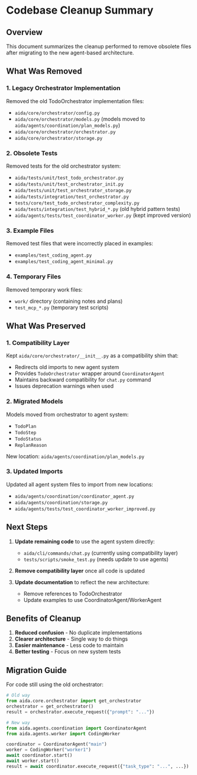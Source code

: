 # Codebase Cleanup Summary

## Overview
This document summarizes the cleanup performed to remove obsolete files after migrating to the new agent-based architecture.

## What Was Removed

### 1. Legacy Orchestrator Implementation
Removed the old TodoOrchestrator implementation files:
- `aida/core/orchestrator/config.py`
- `aida/core/orchestrator/models.py` (models moved to `aida/agents/coordination/plan_models.py`)
- `aida/core/orchestrator/orchestrator.py`
- `aida/core/orchestrator/storage.py`

### 2. Obsolete Tests
Removed tests for the old orchestrator system:
- `aida/tests/unit/test_todo_orchestrator.py`
- `aida/tests/unit/test_orchestrator_init.py`
- `aida/tests/unit/test_orchestrator_storage.py`
- `aida/tests/integration/test_orchestrator.py`
- `tests/core/test_todo_orchestrator_complexity.py`
- `aida/tests/integration/test_hybrid_*.py` (old hybrid pattern tests)
- `aida/agents/tests/test_coordinator_worker.py` (kept improved version)

### 3. Example Files
Removed test files that were incorrectly placed in examples:
- `examples/test_coding_agent.py`
- `examples/test_coding_agent_minimal.py`

### 4. Temporary Files
Removed temporary work files:
- `work/` directory (containing notes and plans)
- `test_mcp_*.py` (temporary test scripts)

## What Was Preserved

### 1. Compatibility Layer
Kept `aida/core/orchestrator/__init__.py` as a compatibility shim that:
- Redirects old imports to new agent system
- Provides `TodoOrchestrator` wrapper around `CoordinatorAgent`
- Maintains backward compatibility for `chat.py` command
- Issues deprecation warnings when used

### 2. Migrated Models
Models moved from orchestrator to agent system:
- `TodoPlan`
- `TodoStep`
- `TodoStatus`
- `ReplanReason`

New location: `aida/agents/coordination/plan_models.py`

### 3. Updated Imports
Updated all agent system files to import from new locations:
- `aida/agents/coordination/coordinator_agent.py`
- `aida/agents/coordination/storage.py`
- `aida/agents/tests/test_coordinator_worker_improved.py`

## Next Steps

1. **Update remaining code** to use the agent system directly:
   - `aida/cli/commands/chat.py` (currently using compatibility layer)
   - `tests/scripts/smoke_test.py` (needs update to use agents)

2. **Remove compatibility layer** once all code is updated

3. **Update documentation** to reflect the new architecture:
   - Remove references to TodoOrchestrator
   - Update examples to use CoordinatorAgent/WorkerAgent

## Benefits of Cleanup

1. **Reduced confusion** - No duplicate implementations
2. **Clearer architecture** - Single way to do things
3. **Easier maintenance** - Less code to maintain
4. **Better testing** - Focus on new system tests

## Migration Guide

For code still using the old orchestrator:

```python
# Old way
from aida.core.orchestrator import get_orchestrator
orchestrator = get_orchestrator()
result = orchestrator.execute_request({"prompt": "..."})

# New way
from aida.agents.coordination import CoordinatorAgent
from aida.agents.worker import CodingWorker

coordinator = CoordinatorAgent("main")
worker = CodingWorker("worker1")
await coordinator.start()
await worker.start()
result = await coordinator.execute_request({"task_type": "...", ...})
```
